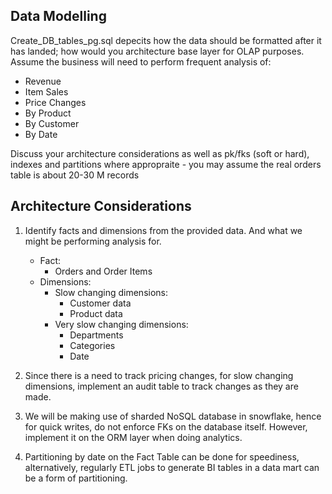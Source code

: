 ## Data Modelling

Create_DB_tables_pg.sql depecits how the data should be formatted after it has landed; how would you architecture base layer for OLAP purposes.
Assume the business will need to perform frequent analysis of:
- Revenue
- Item Sales
- Price Changes
- By Product
- By Customer
- By Date

Discuss your architecture considerations as well as pk/fks (soft or hard), indexes and partitions where appropraite - you may assume the real orders table is about 20-30 M records

## Architecture Considerations

1. Identify facts and dimensions from the provided data. And what we might be performing analysis for.
    - Fact:
        - Orders and Order Items
    - Dimensions:
        - Slow changing dimensions:
            - Customer data
            - Product data
        - Very slow changing dimensions:
            - Departments
            - Categories
            - Date

2. Since there is a need to track pricing changes, for slow changing dimensions, implement an audit table to track changes as they are made.

3. We will be making use of sharded NoSQL database in snowflake, hence for quick writes, do not enforce FKs on the database itself. However, implement it on the ORM layer when doing analytics.

4. Partitioning by date on the Fact Table can be done for speediness, alternatively, regularly ETL jobs to generate BI tables in a data mart can be a form of partitioning.
